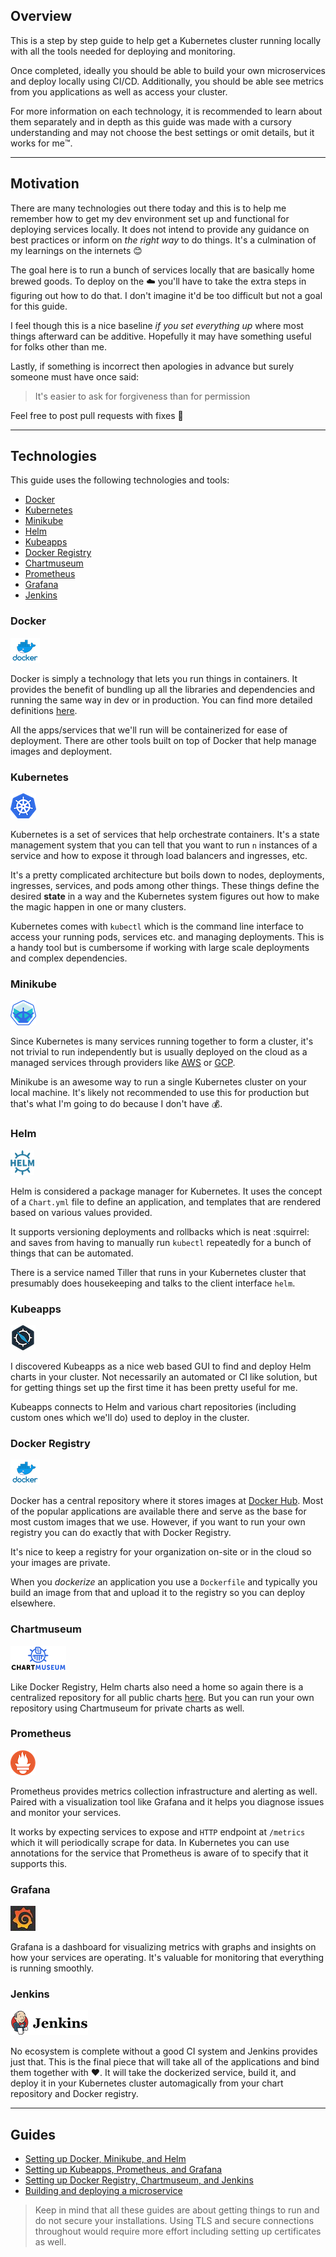 ## Overview

This is a step by step guide to help get a Kubernetes cluster running locally with all the tools needed for deploying and monitoring.

Once completed, ideally you should be able to build your own microservices and deploy locally using CI/CD. Additionally, you should be able see metrics from you applications as well as access your cluster.

For more information on each technology, it is recommended to learn about them separately and in depth as this guide was made with a cursory understanding and may not choose the best settings or omit details, but it works for me:tm:.

---

## Motivation

There are many technologies out there today and this is to help me remember how to get my dev environment set up and functional for deploying services locally. It does not intend to provide any guidance on best practices or inform on _the right way_ to do things. It's a culmination of my learnings on the internets :blush:

The goal here is to run a bunch of services locally that are basically home brewed goods. To deploy on the :cloud: you'll have to take the extra steps in figuring out how to do that. I don't imagine it'd be too difficult but not a goal for this guide.

I feel though this is a nice baseline _if you set everything up_ where most things afterward can be additive. Hopefully it may have something useful for folks other than me.

Lastly, if something is incorrect then apologies in advance but surely someone must have once said:

> It's easier to ask for forgiveness than for permission

Feel free to post pull requests with fixes :floppy_disk:

---

## Technologies

This guide uses the following technologies and tools:

- [Docker](#docker)
- [Kubernetes](#kubernetes)
- [Minikube](#minikube)
- [Helm](#helm)
- [Kubeapps](#kubeapps)
- [Docker Registry](#docker-registry)
- [Chartmuseum](#chartmuseum)
- [Prometheus](#prometheus)
- [Grafana](#grafana)
- [Jenkins](#jenkins)

### Docker

[![Docker Image](images/docker.png)](https://www.docker.com/)

Docker is simply a technology that lets you run things in containers. It provides the benefit of bundling up all the libraries and dependencies and running the same way in dev or in production. You can find more detailed definitions [here](https://opensource.com/resources/what-docker).

All the apps/services that we'll run will be containerized for ease of deployment. There are other tools built on top of Docker that help manage images and deployment.

### Kubernetes

[![Kubernetes Image](images/kubernetes.png)](https://kubernetes.io/)

Kubernetes is a set of services that help orchestrate containers. It's a state management system that you can tell that you want to run `n` instances of a service and how to expose it through load balancers and ingresses, etc.

It's a pretty complicated architecture but boils down to nodes, deployments, ingresses, services, and pods among other things. These things define the desired **state** in a way and the Kubernetes system figures out how to make the magic happen in one or many clusters.

Kubernetes comes with `kubectl` which is the command line interface to access your running pods, services etc. and managing deployments. This is a handy tool but is cumbersome if working with large scale deployments and complex dependencies.

### Minikube

[![Minikube Image](images/minikube.png)](https://github.com/kubernetes/minikube)

Since Kubernetes is many services running together to form a cluster, it's not trivial to run independently but is usually deployed on the cloud as a managed services through providers like [AWS](https://aws.amazon.com/) or [GCP](https://cloud.google.com/gcp).

Minikube is an awesome way to run a single Kubernetes cluster on your local machine. It's likely not recommended to use this for production but that's what I'm going to do because I don't have :moneybag:.

### Helm

[![Helm Image](images/helm.png)](https://www.helm.sh/)

Helm is considered a package manager for Kubernetes. It uses the concept of a `Chart.yml` file to define an application, and templates that are rendered based on various values provided.

It supports versioning deployments and rollbacks which is neat :squirrel: and saves from having to manually run `kubectl` repeatedly for a bunch of things that can be automated.

There is a service named Tiller that runs in your Kubernetes cluster that presumably does housekeeping and talks to the client interface `helm`.

### Kubeapps

[![Kubeapps Image](images/kubeapps.png)](https://github.com/kubeapps/kubeapps)

I discovered Kubeapps as a nice web based GUI to find and deploy Helm charts in your cluster. Not necessarily an automated or CI like solution, but for getting things set up the first time it has been pretty useful for me.

Kubeapps connects to Helm and various chart repositories (including custom ones which we'll do) used to deploy in the cluster.

### Docker Registry

[![Docker Image](images/docker.png)](https://docs.docker.com/registry/)

Docker has a central repository where it stores images at [Docker Hub](https://hub.docker.com/). Most of the popular applications are available there and serve as the base for most custom images that we use. However, if you want to run your own registry you can do exactly that with Docker Registry.

It's nice to keep a registry for your organization on-site or in the cloud so your images are private.

When you _dockerize_ an application you use a `Dockerfile` and typically you build an image from that and upload it to the registry so you can deploy elsewhere.

### Chartmuseum

[![Chartmuseum Image](images/chartmuseum.png)](https://github.com/helm/chartmuseum)

Like Docker Registry, Helm charts also need a home so again there is a centralized repository for all public charts [here](https://github.com/helm/charts).  But you can run your own repository using Chartmuseum for private charts as well.

### Prometheus

[![Prometheus Image](images/prometheus.png)](https://prometheus.io/)

Prometheus provides metrics collection infrastructure and alerting as well. Paired with a visualization tool like Grafana and it helps you diagnose issues and monitor your services.

It works by expecting services to expose and `HTTP` endpoint at `/metrics` which it will periodically scrape for data. In Kubernetes you can use annotations for the service that Prometheus is aware of to specify that it supports this.

### Grafana

[![Grafana Image](images/grafana.png)](https://grafana.com/)

Grafana is a dashboard for visualizing metrics with graphs and insights on how your services are operating. It's valuable for monitoring that everything is running smoothly.

### Jenkins

[![Jenkins Image](images/jenkins.png)](https://jenkins.io/)

No ecosystem is complete without a good CI system and Jenkins provides just that. This is the final piece that will take all of the applications and bind them together with :heart:. It will take the dockerized service, build it, and deploy it in your Kubernetes cluster automagically from your chart repository and Docker registry.

---

## Guides

- [Setting up Docker, Minikube, and Helm](docs/setup-1.md)
- [Setting up Kubeapps, Prometheus, and Grafana](docs/setup-2.md)
- [Setting up Docker Registry, Chartmuseum, and Jenkins](docs/setup-3.md)
- [Building and deploying a microservice](docs/microservice.md)

> Keep in mind that all these guides are about getting things to run and do not secure your installations. Using TLS and secure connections throughout would require more effort including setting up certificates as well.